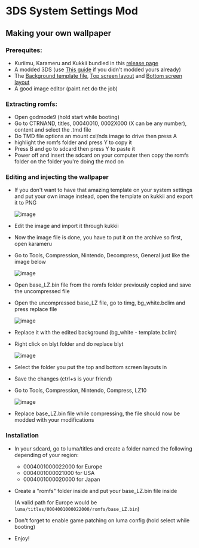 # 3DS System Settings Mod

## Making your own wallpaper
### Prerequites:
- Kuriimu, Karameru and Kukkii bundled in this [release page](https://github.com/IcySon55/Kuriimu/releases)
- A modded 3DS (use [This guide](https://3ds.hacks.guide/) if you didn't modded yours already)
- The [Background template file](https://raw.githubusercontent.com/cooolgamer/3ds-settings-mod/main/bg_white%20-%20template.bclim), [Top screen layout](https://raw.githubusercontent.com/cooolgamer/3ds-settings-mod/main/Bg_U_00.bclyt) and [Bottom screen layout](https://raw.githubusercontent.com/cooolgamer/3ds-settings-mod/main/Bg_D_00.bclyt)
- A good image editor (paint.net do the job)
  
### Extracting romfs:
- Open godmode9 (hold start while booting)
- Go to CTRNAND, titles, 00040010, 0002X000 (X can be any number), content and select the .tmd file
- Do TMD file options an mount cxi/nds image to drive then press A
- highlight the romfs folder and press Y to copy it
- Press B and go to sdcard then press Y to paste it
- Power off and insert the sdcard on your computer then copy the romfs folder on the folder you're doing the mod on

### Editing and injecting the wallpaper
- If you don't want to have that amazing template on your system settings and put your own image instead, open the template on kukkii and export it to PNG

  ![image](https://github.com/cooolgamer/3ds-settings-mod/assets/64099608/caa087aa-e3e7-458d-bc7c-5590823ae64e)
- Edit the image and import it through kukkii
- Now the image file is done, you have to put it on the archive so first, open karameru
- Go to Tools, Compression, Nintendo, Decompress, General just like the image below

  ![image](https://github.com/cooolgamer/3ds-settings-mod/assets/64099608/936854d5-8cc2-443e-8844-de0de08677f7)
- Open base_LZ.bin file from the romfs folder previously copied and save the uncompressed file
- Open the uncompressed base_LZ file, go to timg, bg_white.bclim and press replace file

  ![image](https://github.com/cooolgamer/3ds-settings-mod/assets/64099608/1b7548ba-c75e-440e-b25f-d4dcf3eb8896)
- Replace it with the edited background (bg_white - template.bclim)
- Right click on blyt folder and do replace blyt
  
  ![image](https://github.com/cooolgamer/3ds-settings-mod/assets/64099608/eeaa3118-ed73-4ee8-9b7b-47f9b5b813f3)
- Select the folder you put the top and bottom screen layouts in
- Save the changes (ctrl+s is your friend)
- Go to Tools, Compression, Nintendo, Compress, LZ10

  ![image](https://github.com/cooolgamer/3ds-settings-mod/assets/64099608/5052318f-8add-4932-918e-f315b0497e40)
- Replace base_LZ.bin file while compressing, the file should now be modded with your modifications

### Installation
- In your sdcard, go to luma/titles and create a folder named the following depending of your region:
  - 0004001000022000 for Europe
  - 0004001000021000 for USA
  - 0004001000020000 for Japan
- Create a "romfs" folder inside and put your base_LZ.bin file inside

  (A valid path for Europe would be `luma/titles/0004001000022000/romfs/base_LZ.bin`)
- Don't forget to enable game patching on luma config (hold select while booting)
- Enjoy!
